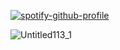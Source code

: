 [![spotify-github-profile](https://spotify-github-profile.kittinanx.com/api/view?uid=313yccpfjafogiz2etb2ruvncf6e&cover_image=true&theme=novatorem&show_offline=false&background_color=1c1c1c&interchange=true&bar_color=53b14f&bar_color_cover=true)](https://github.com/kittinan/spotify-github-profile)

![Untitled113_1](https://github.com/user-attachments/assets/d08ae47c-fc98-4de8-aa32-a8ec734f2dc1)

